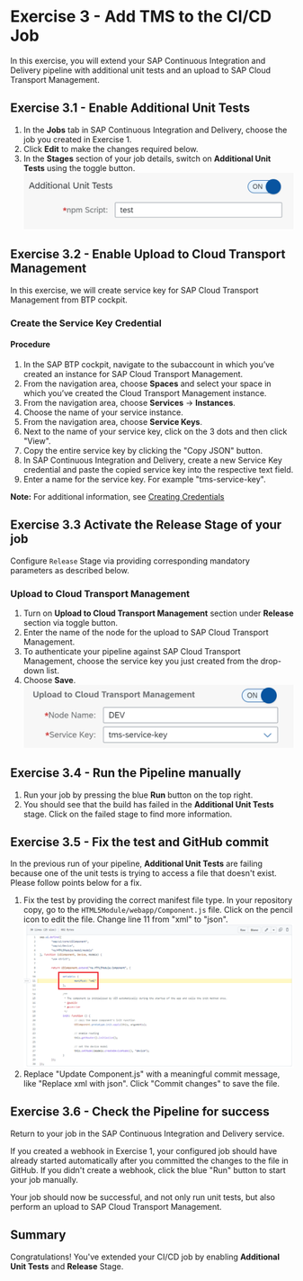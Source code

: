 # Exercise 3 - Add TMS to the CI/CD Job

In this exercise, you will extend your SAP Continuous Integration and Delivery pipeline with additional unit tests and an upload to SAP Cloud Transport Management.

## Exercise 3.1 - Enable Additional Unit Tests

1. In the **Jobs** tab in SAP Continuous Integration and Delivery, choose the job you created in Exercise 1.
2. Click **Edit** to make the changes required below.
3. In the **Stages** section of your job details, switch on **Additional Unit Tests** using the toggle button.
<br>![](/exercises/ex3/images/03_03_0010.png)

## Exercise 3.2 - Enable Upload to Cloud Transport Management

In this exercise, we will create service key for SAP Cloud Transport Management from BTP cockpit.

### Create the Service Key Credential

#### Procedure

1. In the SAP BTP cockpit, navigate to the subaccount in which you’ve created an instance for SAP Cloud Transport Management.
2. From the navigation area, choose **Spaces** and select your space in which you’ve created the Cloud Transport Management instance.
3. From the navigation area, choose **Services** -> **Instances**.
4. Choose the name of your service instance.
5. From the navigation area, choose **Service Keys**.
6. Next to the name of your service key, click on the 3 dots and then click "View".
7. Copy the entire service key by clicking the "Copy JSON" button.
8. In SAP Continuous Integration and Delivery, create a new Service Key credential and paste the copied service key into the respective text field.
9. Enter a name for the service key. For example "tms-service-key".

**Note:** For additional information, see [Creating Credentials](https://help.sap.com/docs/CONTINUOUS_DELIVERY/99c72101f7ee40d0b2deb4df72ba1ad3/6658c81f3e43456891852955b1ee11db.html)

## Exercise 3.3 Activate the Release Stage of your job

Configure `Release` Stage via providing corresponding mandatory parameters as described below.

### Upload to Cloud Transport Management

1. Turn on **Upload to Cloud Transport Management** section under **Release** section via toggle button.
2. Enter the name of the node for the upload to SAP Cloud Transport Management.
3. To authenticate your pipeline against SAP Cloud Transport Management, choose the service key you just created from the drop-down list.
4. Choose **Save**.
<br>![](/exercises/ex3/images/03_02_0010.png)

## Exercise 3.4 - Run the Pipeline manually

1. Run your job by pressing the blue **Run** button on the top right.
2. You should see that the build has failed in the **Additional Unit Tests** stage. Click on the failed stage to find more information.

## Exercise 3.5 - Fix the test and GitHub commit

In the previous run of your pipeline, **Additional Unit Tests** are failing because one of the unit tests is trying to access a file that doesn't exist. Please follow points below for a fix.

1. Fix the test by providing the correct manifest file type. In your repository copy, go to the `HTML5Module/webapp/Component.js` file. Click on the pencil icon to edit the file. Change line 11 from "xml" to "json".
<br>![](/exercises/ex3/images/03_04_0010.png)
2. Replace "Update Component.js" with a meaningful commit message, like "Replace xml with json". Click "Commit changes" to save the file.

## Exercise 3.6 - Check the Pipeline for success

Return to your job in the SAP Continuous Integration and Delivery service.

If you created a webhook in Exercise 1, your configured job should have already started automatically after you committed the changes to the file in GitHub. If you didn't create a webhook, click the blue "Run" button to start your job manually.

Your job should now be successful, and not only run unit tests, but also perform an upload to SAP Cloud Transport Management.

## Summary

Congratulations! You've extended your CI/CD job by enabling **Additional Unit Tests** and **Release** Stage.